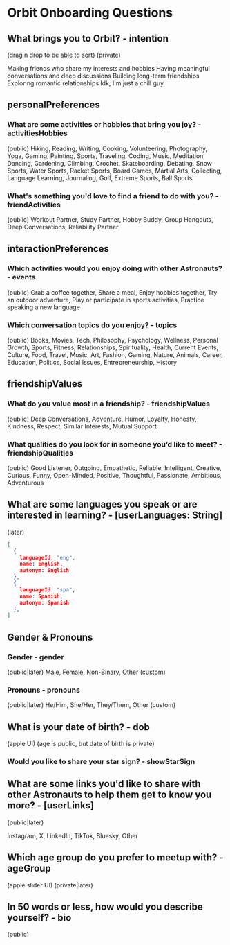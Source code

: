 # Orbit Onboarding Questions

## What brings you to Orbit? - intention

  (drag n drop to be able to sort)
  (private)

Making friends who share my interests and hobbies
Having meaningful conversations and deep discussions
Building long-term friendships
Exploring romantic relationships
Idk, I'm just a chill guy

## personalPreferences

### What are some activities or hobbies that bring you joy? - activitiesHobbies

  (public)
Hiking, Reading, Writing, Cooking, Volunteering, Photography, Yoga, Gaming, Painting, Sports, Traveling, Coding, Music, Meditation, Dancing, Gardening, Climbing, Crochet, Skateboarding, Debating, Snow Sports, Water Sports, Racket Sports, Board Games, Martial Arts, Collecting, Language Learning, Journaling, Golf, Extreme Sports, Ball Sports

### What's something you'd love to find a friend to do with you? - friendActivities

  (public)
Workout Partner, Study Partner, Hobby Buddy, Group Hangouts, Deep Conversations, Reliability Partner

## interactionPreferences

### Which activities would you enjoy doing with other Astronauts? - events

  (public)
Grab a coffee together, Share a meal, Enjoy hobbies together, Try an outdoor adventure, Play or participate in sports activities, Practice speaking a new language

### Which conversation topics do you enjoy? - topics

  (public)
Books, Movies, Tech, Philosophy, Psychology, Wellness, Personal Growth, Sports, Fitness, Relationships, Spirituality, Health, Current Events, Culture, Food, Travel, Music, Art, Fashion, Gaming, Nature, Animals, Career, Education, Politics, Social Issues, Entrepreneurship, History

## friendshipValues

### What do you value most in a friendship? - friendshipValues

  (public)
Deep Conversations, Adventure, Humor, Loyalty, Honesty, Kindness, Respect, Similar Interests, Mutual Support

### What qualities do you look for in someone you’d like to meet? - friendshipQualities

  (public)
Good Listener, Outgoing, Empathetic, Reliable, Intelligent, Creative, Curious, Funny, Open-Minded, Positive, Thoughtful, Passionate, Ambitious, Adventurous

## What are some languages you speak or are interested in learning? - [userLanguages: String]

  (later)

```json
[
  {
    languageId: "eng",
    name: English,
    autonym: English
  },
  {
    languageId: "spa",
    name: Spanish,
    autonym: Spanish
  },
]
```

## Gender & Pronouns

### Gender - gender

  (public|later)
Male, Female, Non-Binary, Other (custom)

### Pronouns - pronouns

  (public|later)
He/Him, She/Her, They/Them, Other (custom)

## What is your date of birth? - dob

  (apple UI)
  (age is public, but date of birth is private)

### Would you like to share your star sign? - showStarSign

## What are some links you'd like to share with other Astronauts to help them get to know you more? - [userLinks]

  (public|later)

Instagram, X, LinkedIn, TikTok, Bluesky, Other

## Which age group do you prefer to meetup with? - ageGroup

  (apple slider UI)
  (private|later)

## In 50 words or less, how would you describe yourself? - bio

  (public)
